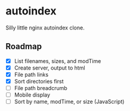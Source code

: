 # autoindex

Silly little nginx autoindex clone.

## Roadmap

- [x] List filenames, sizes, and modTime
- [x] Create server, output to html
- [x] File path links
- [x] Sort directories first
- [ ] File path breadcrumb
- [ ] Mobile display
- [ ] Sort by name, modTime, or size (JavaScript)
